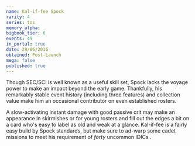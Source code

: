 ```yaml
---
name: Kal-if-fee Spock
rarity: 4
series: tos
memory_alpha:
bigbook_tier: 6
events: 49
in_portal: true
date: 29/06/2016
obtained: Post-Launch
mega: false
published: true
---
```


Though SEC/SCI is well known as a useful skill set, Spock lacks the voyage power to make an impact beyond the early game. Thankfully, his remarkably stable event history (including three features) and collection value make him an occasional contributor on even established rosters.

A slow-activating instant damage with good passive crit may make an appearance in skirmishes or for young rosters and fill out the edges a bit on a card who's easy to label as old and weak at a glance. Kal-if-fee is a fairly easy build by Spock standards, but make sure to ad-warp some cadet missions to meet his requirement of *forty* uncommon IDICs .
